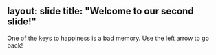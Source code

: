 layout: slide
title: "Welcome to our second slide!"
---

One of the keys to happiness is a bad memory.
Use the left arrow to go back!